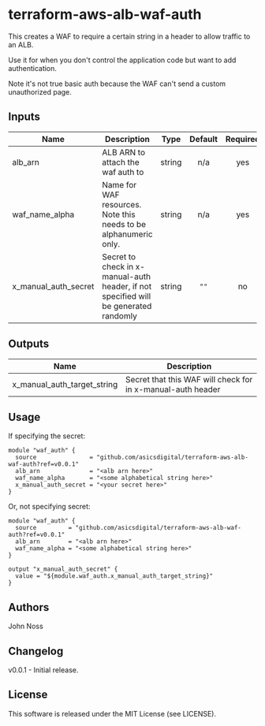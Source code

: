 # terraform-aws-alb-waf-auth

This creates a WAF to require a certain string in a header to allow traffic to an ALB.

Use it for when you don't control the application code but want to add authentication.

Note it's not true basic auth because the WAF can't send a custom unauthorized page.


## Inputs

| Name | Description | Type | Default | Required |
|------|-------------|:----:|:-----:|:-----:|
| alb\_arn | ALB ARN to attach the waf auth to | string | n/a | yes |
| waf\_name\_alpha | Name for WAF resources. Note this needs to be alphanumeric only. | string | n/a | yes |
| x\_manual\_auth\_secret | Secret to check in x-manual-auth header, if not specified will be generated randomly | string | `""` | no |

## Outputs

| Name | Description |
|------|-------------|
| x\_manual\_auth\_target\_string | Secret that this WAF will check for in x-manual-auth header |

## Usage

If specifying the secret:

```hcl
module "waf_auth" {
  source               = "github.com/asicsdigital/terraform-aws-alb-waf-auth?ref=v0.0.1"
  alb_arn              = "<alb arn here>"
  waf_name_alpha       = "<some alphabetical string here>"
  x_manual_auth_secret = "<your secret here>"
}
```

Or, not specifying secret:

```hcl
module "waf_auth" {
  source         = "github.com/asicsdigital/terraform-aws-alb-waf-auth?ref=v0.0.1"
  alb_arn        = "<alb arn here>"
  waf_name_alpha = "<some alphabetical string here>"
}

output "x_manual_auth_secret" {
  value = "${module.waf_auth.x_manual_auth_target_string}"
}
```

## Authors

John Noss

## Changelog

v0.0.1 - Initial release.

## License

This software is released under the MIT License (see LICENSE).
